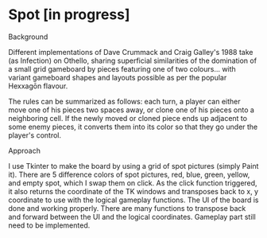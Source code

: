 # Spot [in progress]


Background

Different implementations of Dave Crummack and Craig Galley's 1988 take (as Infection) on Othello, sharing superficial similarities of the domination of a small grid gameboard by pieces featuring one of two colours... with variant gameboard shapes and layouts possible as per the popular Hexxagōn flavour.

The rules can be summarized as follows: each turn, a player can either move one of his pieces two spaces away, or clone one of his pieces onto a neighboring cell. If the newly moved or cloned piece ends up adjacent to some enemy pieces, it converts them into its color so that they go under the player's control.


Approach

I use Tkinter to make the board by using a grid of spot pictures (simply Paint it). There are 5 difference colors of spot pictures, red, blue, green, yellow, and empty spot, which I swap them on click. As the click function triggered, it also returns the coordinate of the TK windows and transposes back to x, y coordinate to use with the logical gameplay functions. The UI of the board is done and working properly. There are many functions to transpose back and forward between the UI and the logical coordinates. Gameplay part still need to be implemented.




